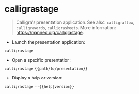 # calligrastage

> Calligra's presentation application.
> See also: `calligraflow`, `calligrawords`, `calligrasheets`.
> More information: <https://manned.org/calligrastage>.

- Launch the presentation application:

`calligrastage`

- Open a specific presentation:

`calligrastage {{path/to/presentation}}`

- Display a help or version:

`calligrastage --{{help|version}}`
